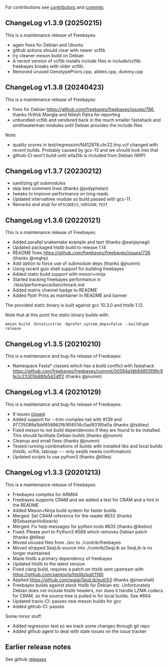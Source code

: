 For contributions
see
[contributors](https://github.com/freebayes/freebayes/graphs/contributors)
and
[commits](https://github.com/freebayes/freebayes/commits/master).

## ChangeLog v1.3.9 (20250215)

This is a maintenance release of Freebayes:

+ again fixes for Debian and Ubuntu
+ github actions should clear with newer vcflib
+ try cleaner meson build on Debian
+ A recent version of vcflib installs include files in include/vcflib. freebayes breaks with older vcflib.
+ Removed unused GenotypePriors.cpp, alleles.cpp, dummy.cpp

## ChangeLog v1.3.8 (20240423)

This is a maintenance release of Freebayes:

+ fixes for Debian https://github.com/freebayes/freebayes/issues/786, thanks Hrithik Mangla and Nilesh Patra for reporting
+ unbundled vcflib and vendored back in the much smaller fastahack and smithwaterman modules until Debian provides the include files

Note:

+ quality scores in test/regression/NA12878.chr22.tiny.vcf changed with recent builds. Probably caused by gcc-13 and we should look into that
+ github-CI won't build until wfa2lib is included from Debian (WIP)

## ChangeLog v1.3.7 (20230212)

+ sanitizing git submodules
+ skip bed comment lines (thanks @jodyphelan)
+ tweaks to improve performance on long reads
+ Updated intervaltree module so build passed with gcc-11.
+ Remarks and stub for `HTSCODECS_VERSION_TEXT`

## ChangeLog v1.3.6 (20220121)

This is a maintenance release of Freebayes:

+ Added parallel snakemake example and text (thanks @sanjaynagi)
+ Updated packaged htslib build to release 1.14
+ README fixes https://github.com/freebayes/freebayes/issues/726 (thanks @veghp)
+ Add option to force use of submodule deps (thanks @jnumm)
+ Using recent guix shell support for building freebayes
+ Added static build support with meson+ninja
+ Started tracking freebayes performance in ./test/performance/benchmark.md
+ Added matrix channel badge to README
+ Added Pjotr Prins as maintainer in README and banner

The provided static binary is built against gcc 10.3.0 and htslib 1.12.

Note that at this point the static binary builds with:

    meson build -Dstatic=true -Dprefer_system_deps=false --buildtype release

## ChangeLog v1.3.5 (20210210)

This is a maintenance and bug-fix release of Freebayes:

+ Namespace Fasta* classes which has a build conflict with fastahack
  https://github.com/freebayes/freebayes/commit/00594a1db84855f99c9fe2c23305b86fa542dff2
  (thanks @jnumm)

## ChangeLog v1.3.4 (20210129)

This is a maintenance and bug-fix release of Freebayes:

+ 9 issues [closed](https://github.com/freebayes/freebayes/milestone/1?closed=1)
+ Added support for --trim-complex-tail with #139 and 97735089a1bbf658862fb16f4514c0ad93195e0a (thanks @tsibley)
+ Fixed meson to not build dependencies if they are found to be installed. This should facilitate Debian builds (thanks @jnumm)
+ Cleanup and small fixes (thanks @jnumm)
+ Tested running combinations of builds with installed libs and local builds (htslib, vcflib, tabixpp --- only seqlib needs confirmation)
+ Updated scripts to use python3 (thanks @tillea)

## ChangeLog v1.3.3 (20201213)

This is a maintenance release of Freebayes:

+ Freebayes compiles for ARM64
+ Freebayes supports CRAM and we added a test for CRAM and a hint in
  the README
+ Added Meson+Ninja build system for faster builds
+ Merged: Set CRAM reference for the reader #632 (thanks @SebastianHollizeck)
+ Merged: Fix help messages for python tools #635 (thanks @ibebio)
+ Fixed: Please port to Python3 #569 which removes Debian patch (thanks @tillea)
+ Moved unused files from ./src to ./contrib/freebayes
+ Moved stripped SeqLib source into ./contrib/SeqLib as SeqLib is no
  longer maintained
+ Made htslib a primary dependency of freebayes
+ Updated htslib to the latest version
+ Fixed clang build, requires a patch on htslib sent upstream with https://github.com/samtools/htslib/pull/1190
+ Applied https://github.com/walaj/SeqLib/pull/53 (thanks @jmarshall)
+ Freebayes builds against stock htslib for Debian etc. Unfortunately
  Debian does not include htslib headers, nor does it handle LZMA
  codecs for CRAM, so the source tree is pulled in for local
  builds. See #664.
+ Updated travis-CI: passes new meson builds for gcc
+ Added github-CI: passes

Some minor stuff:

+ Added regression test so we track some changes through git repo
+ Added github agent to deal with stale issues on the issue tracker

## Earlier release notes

See github [releases](https://github.com/freebayes/freebayes/releases)
